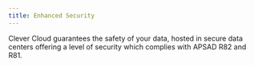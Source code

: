 ```yaml
---
title: Enhanced Security
---
```

Clever Cloud guarantees the safety of your data, hosted in secure data centers
offering a level of security which complies with APSAD R82 and R81.
